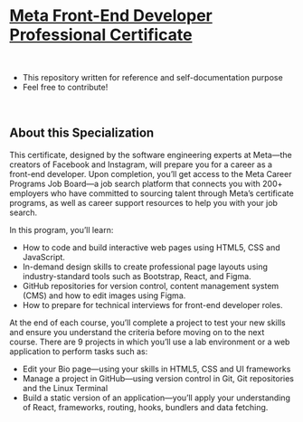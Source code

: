 # [Meta Front-End Developer Professional Certificate](https://www.coursera.org/professional-certificates/meta-front-end-developer)

<br>

- This repository written for reference and self-documentation purpose
- Feel free to contribute!

<br>

## About this Specialization

This certificate, designed by the software engineering experts at Meta—the creators of Facebook and Instagram, will prepare you for a career as a front-end developer. Upon completion, you’ll get access to the Meta Career Programs Job Board—a job search platform that connects you with 200+ employers who have committed to sourcing talent through Meta’s certificate programs, as well as career support resources to help you with your job search.

In this program, you’ll learn:

- How to code and build interactive web pages using HTML5, CSS and JavaScript.
- In-demand design skills to create professional page layouts using industry-standard tools such as Bootstrap, React, and Figma.
- GitHub repositories for version control, content management system (CMS) and how to edit images using Figma.
- How to prepare for technical interviews for front-end developer roles.

At the end of each course, you’ll complete a project to test your new skills and ensure you understand the criteria before moving on to the next course. There are 9 projects in which you’ll use a lab environment or a web application to perform tasks such as:

- Edit your Bio page—using your skills in HTML5, CSS and UI frameworks
- Manage a project in GitHub—using version control in Git, Git repositories and the Linux Terminal
- Build a static version of an application—you’ll apply your understanding of React, frameworks, routing, hooks, bundlers and data fetching.
